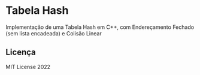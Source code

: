 # Tabela Hash

Implementação de uma Tabela Hash em C++, com Endereçamento Fechado (sem lista encadeada) e Colisão Linear

## Licença

MIT License 2022
